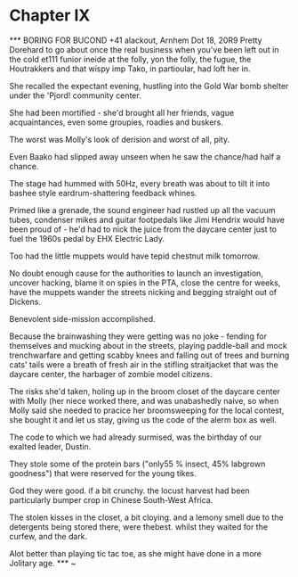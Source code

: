 # Chapter IX 

*** BORING FOR BUCOND +41 alackout, Arnhem Dot 18, 20R9 Pretty Dorehard to go about once the real business when you've been left out in the cold et111 funior ineide at the folly, yon the folly, the fugue, the Houtrakkers and that wispy imp Tako, in partioular, had loft her in.

She recalled the expectant evening, hustling into the Gold War bomb shelter under the 'Pjord! community center.

She had been mortified - she'd brought all her friends, vague acquaintances, even some groupies, roadies and buskers.

The worst was Molly's look of derision and worst of all, pity.

Even Baako had slipped away unseen when he saw the chance/had half a chance.

The stage had hummed with 50Hz, every breath was about to tilt it into bashee style eardrum-shattering feedback whines.

Primed like a grenade, the sound engineer had rustled up all the vacuum tubes, condenser mikes and guitar footpedals like Jimi Hendrix would have been proud of - he'd had to nick the juice from the daycare center just to fuel the 1960s pedal by EHX Electric Lady.

Too had the little muppets would have tepid chestnut milk tomorrow.

No doubt enough cause for the authorities to launch an investigation, uncover hacking, blame it on spies in the PTA, close the centre for weeks, have the muppets wander the streets nicking and begging straight out of Dickens.

Benevolent side-mission accomplished.

Because the brainwashing they were getting was no joke - fending for themselves and mucking about in the streets, playing paddle-ball and mock trenchwarfare and getting scabby knees and falling out of trees and burning cats' tails were a breath of fresh air in the stifling straitjacket that was the daycare center, the harbager of zombie model citizens.

The risks she'd taken, holing up in the broom closet of the daycare center with Molly (her niece worked there, and was unabashedly naive, so when Molly said she needed to pracice her broomsweeping for the local contest, she bought it and let us stay, giving us the code of the alerm box as well.

The code to which we had already surmised, was the birthday of our exalted leader, Dustin.

They stole some of the protein bars ("only55 % insect, 45% labgrown goodness") that were reserved for the young tikes.

God they were good. if a bit crunchy. the locust harvest had been particularly bumper crop in Chinese South-West Africa.

The stolen kisses in the closet, a bit cloying. and a lemony smell due to the detergents being stored there, were thebest. whilst they waited for the curfew, and the dark.

Alot better than playing tic tac toe, as she might have done in a more Jolitary age. *** ~ 
